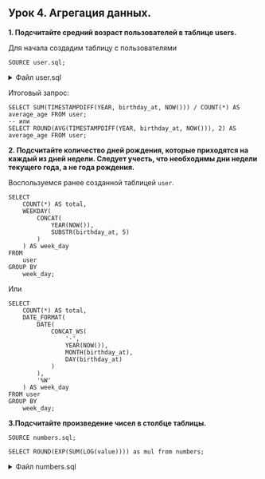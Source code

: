 ## Урок 4. Агрегация данных.

**1. Подсчитайте средний возраст пользователей в таблице users.**

Для начала создадим таблицу с пользователями

```mysql
SOURCE user.sql;
```

<details><summary>Файл user.sql</summary>

```mysql
DROP TABLE IF EXISTS user;

CREATE TABLE user (
   id SERIAL PRIMARY KEY,
   name VARCHAR(255) COMMENT 'Имя пользователя',
   birthday_at DATE
) COMMENT = 'Пользователи';

INSERT INTO user (name, birthday_at) VALUES
   ('oletta', '1990-10-05'),
   ('jasmine', '1984-11-12'),
   ('joni', '1985-05-20'),
   ('jesse', '1988-02-14'),
   ('madison', '1998-01-12'),
   ('audrey', '2006-08-29');
```

</details>

Итоговый запрос:

```mysql
SELECT SUM(TIMESTAMPDIFF(YEAR, birthday_at, NOW())) / COUNT(*) AS average_age FROM user;
-- или
SELECT ROUND(AVG(TIMESTAMPDIFF(YEAR, birthday_at, NOW())), 2) AS average_age FROM user;
```

**2. Подсчитайте количество дней рождения, которые приходятся на каждый из дней недели. Следует учесть, что необходимы дни недели текущего года, а не года рождения.**

Воспользуемся ранее созданной таблицей `user`.

```mysql
SELECT
	COUNT(*) AS total,
	WEEKDAY(
		CONCAT(
			YEAR(NOW()),
			SUBSTR(birthday_at, 5)
		)
	) AS week_day
FROM
	user
GROUP BY
	week_day;
```

Или

```mysql
SELECT
	COUNT(*) AS total,
	DATE_FORMAT(
		DATE(
			CONCAT_WS(
				'-',
				YEAR(NOW()),
				MONTH(birthday_at),
				DAY(birthday_at)
			)
		),
		'%W'
	) AS week_day
FROM user
GROUP BY
	week_day;
```

**3.Подсчитайте произведение чисел в столбце таблицы.**

```mysql
SOURCE numbers.sql;

SELECT ROUND(EXP(SUM(LOG(value)))) as mul from numbers;
```

<details><summary>Файл numbers.sql</summary>

```mysql
DROP TABLE IF EXISTS numbers;

CREATE TABLE numbers (
	value INT COMMENT 'Значение'
) COMMENT = 'Числа для перемножения';

INSERT INTO numbers (value) VALUES (1), (2), (3), (4), (5);
```

</details>

